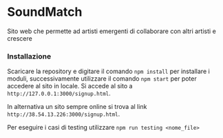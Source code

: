 # SoundMatch
Sito web che permette ad artisti emergenti di collaborare con altri artisti e crescere

### Installazione

Scaricare la repository e digitare il comando `npm install` per installare i moduli, successivamente utilizzare il comando `npm start` per poter accedere al sito in locale. Si accede al sito a `http://127.0.0.1:3000/signup.html`.

In alternativa un sito sempre online si trova al link `http://38.54.13.226:3000/signup.html`.

Per eseguire i casi di testing utilizzare `npm run testing <nome_file>`
